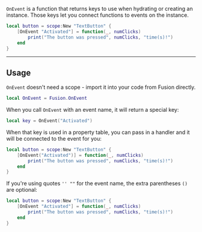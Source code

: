 `OnEvent` is a function that returns keys to use when hydrating or creating an
instance. Those keys let you connect functions to events on the instance.

```Lua
local button = scope:New "TextButton" {
    [OnEvent "Activated"] = function(_, numClicks)
        print("The button was pressed", numClicks, "time(s)!")
    end
}
```

-----

## Usage

`OnEvent` doesn't need a scope - import it into your code from Fusion directly.

```Lua
local OnEvent = Fusion.OnEvent
```

When you call `OnEvent` with an event name, it will return a special key:

```Lua
local key = OnEvent("Activated")
```

When that key is used in a property table, you can pass in a handler and it will
be connected to the event for you:

```Lua
local button = scope:New "TextButton" {
    [OnEvent("Activated")] = function(_, numClicks)
        print("The button was pressed", numClicks, "time(s)!")
    end
}
```

If you're using quotes `'' ""` for the event name, the extra parentheses `()`
are optional:

```Lua
local button = scope:New "TextButton" {
    [OnEvent "Activated"] = function(_, numClicks)
        print("The button was pressed", numClicks, "time(s)!")
    end
}
```